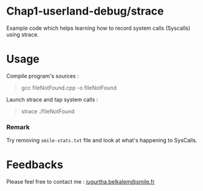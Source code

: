 ﻿# Chap1-userland-debug/strace
Example code which helps learning how to record system calls (Syscalls) using strace.  

# Usage

Compile program's sources : 
> gcc fileNotFound.cpp -o fileNotFound

Launch strace and tap system calls :
> strace ./fileNotFound

### Remark
Try removing `smile-stats.txt` file and look at what's happening to SysCalls.

# Feedbacks
Please feel free to contact me : <jugurtha.belkalem@smile.fr>
